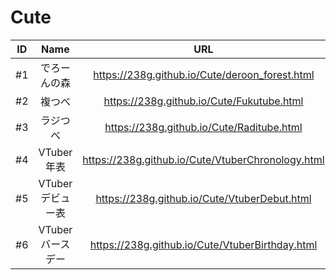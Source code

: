 # Cute

|ID|Name|URL|Release|
|:---:|:---:|:---:|:---:|
|#1|でろーんの森|https://238g.github.io/Cute/deroon_forest.html|2018/3/19|
|#2|複つべ|https://238g.github.io/Cute/Fukutube.html|2018/5/23|
|#3|ラジつべ|https://238g.github.io/Cute/Raditube.html|2018/5/23|
|#4|VTuber年表|https://238g.github.io/Cute/VtuberChronology.html|2018/6/27|
|#5|VTuberデビュー表|https://238g.github.io/Cute/VtuberDebut.html|2018/7/8|
|#6|VTuberバースデー|https://238g.github.io/Cute/VtuberBirthday.html|2018/7/8|
